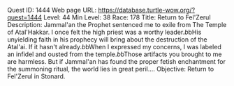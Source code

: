 Quest ID: 1444
Web page URL: https://database.turtle-wow.org/?quest=1444
Level: 44
Min Level: 38
Race: 178
Title: Return to Fel'Zerul
Description: Jammal'an the Prophet sentenced me to exile from The Temple of Atal'Hakkar. I once felt the high priest was a worthy leader.$b$bHis unyielding faith in his prophecy will bring about the destruction of the Atal'ai. If it hasn't already.$b$bWhen I expressed my concerns, I was labeled an infidel and ousted from the temple.$b$bThose artifacts you brought to me are harmless. But if Jammal'an has found the proper fetish enchantment for the summoning ritual, the world lies in great peril....
Objective: Return to Fel'Zerul in Stonard.
